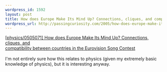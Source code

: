 ```yaml
--- 
wordpress_id: 1592
layout: post
title: How does Europe Make Its Mind Up? Connections, cliques, and compatibility between countries in the Eurovision Song Contest
wordpress_url: http://passingcuriosity.com/2005/how-does-europe-make-its-mind-up-connections-cliques-and-compatibility-between-countries-in-the-eurovision-song-contest/
---
```

<a href="http://arxiv.org/pdf/physics/0505071">[physics/0505071] How does Europe Make Its Mind Up? Connections, cliques, and
<br />  compatibility between countries in the Eurovision Song Contest</a>
<br />
<br />I'm not entirely sure how this relates to physics (given my extremely basic knowledge of physics), but it is interesting anyway.
